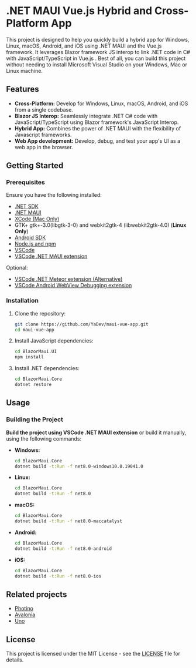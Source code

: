 # .NET MAUI Vue.js Hybrid and Cross-Platform App

This project is designed to help you quickly build a hybrid app for Windows, Linux, macOS, Android, and iOS using .NET MAUI and the Vue.js framework. It leverages Blazor framework JS interop to link .NET code in C# with JavaScript/TypeScript in Vue.js . Best of all, you can build this project without needing to install Microsoft Visual Studio on your Windows, Mac or Linux machine.

## Features

- **Cross-Platform:** Develop for Windows, Linux, macOS, Android, and iOS from a single codebase.
- **Blazor JS Interop:** Seamlessly integrate .NET C# code with JavaScript/TypeScript using Blazor framework's JavaScript Interop.
- **Hybrid App:** Combines the power of .NET MAUI with the flexibility of Javascript frameworks.
- **Web App development:** Develop, debug, and test your app's UI as a web app in the browser.

## Getting Started

### Prerequisites

Ensure you have the following installed:

- [.NET SDK](https://dotnet.microsoft.com/download)
- [.NET MAUI](https://github.com/dotnet/docs-maui/blob/main/docs/get-started/installation.md)
- [XCode (Mac Only)](https://xcodereleases.com/)
- GTK+ gtk+-3.0(libgtk-3-0) and webkit2gtk-4 (libwebkit2gtk-4.0) (**Linux Only**)
- [Android SDK](https://developer.android.com/)
- [Node.js and npm](https://nodejs.org/)
- [VSCode](https://code.visualstudio.com/)
- [VSCode .NET MAUI extension](https://marketplace.visualstudio.com/items?itemName=ms-dotnettools.dotnet-maui)

Optional:
- [VSCode .NET Meteor extension (Alternative)](https://marketplace.visualstudio.com/items?itemName=nromanov.dotnet-meteor)
- [VSCode Android WebView Debugging extension](https://marketplace.visualstudio.com/items?itemName=mpotthoff.vscode-android-webview-debug)


### Installation

1. Clone the repository:

   ```bash
   git clone https://github.com/YaDev/maui-vue-app.git
   cd maui-vue-app
   ```
2. Install JavaScript dependencies:

   ```bash
   cd BlazorMaui.UI
   npm install
   ```
3. Install .NET dependencies:

   ```bash
   cd BlazorMaui.Core
   dotnet restore
   ```

## Usage

### Building the Project

**Build the project using VSCode .NET MAUI extension** or build it manually, using the following commands:

- **Windows:**

  ```bash
  cd BlazorMaui.Core
  dotnet build -t:Run -f net8.0-windows10.0.19041.0
  ```
- **Linux:**

  ```bash
  cd BlazorMaui.Core
  dotnet build -t:Run -f net8.0
  ```
- **macOS:**

  ```bash
  cd BlazorMaui.Core
  dotnet build -t:Run -f net8.0-maccatalyst
  ```
- **Android:**

  ```bash
  cd BlazorMaui.Core
  dotnet build -t:Run -f net8.0-android
  ```
- **iOS:**

  ```bash
  cd BlazorMaui.Core
  dotnet build -t:Run -f net8.0-ios
  ```

## Related projects
- [Photino](https://www.tryphotino.io/)
- [Avalonia](https://avaloniaui.net/)
- [Uno](https://platform.uno/)

## License

This project is licensed under the MIT License - see the [LICENSE](LICENSE) file for details.
